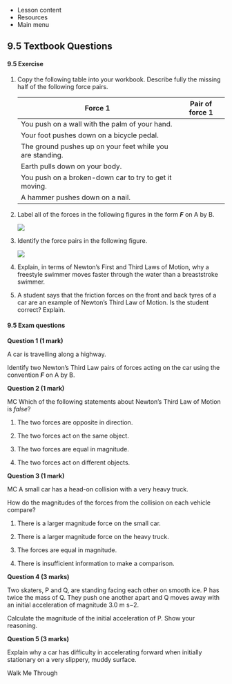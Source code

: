 - Lesson content
- Resources
- Main menu

## 9.5 Textbook Questions

#### 9.5 Exercise

1. Copy the following table into your workbook. Describe fully the missing half of the following force pairs.
    
    |Force 1|Pair of force 1|
    |---|---|
    |You push on a wall with the palm of your hand.||
    |Your foot pushes down on a bicycle pedal.||
    |The ground pushes up on your feet while you are standing.||
    |Earth pulls down on your body.||
    |You push on a broken-down car to try to get it moving.||
    |A hammer pushes down on a nail.||
    
2. Label all of the forces in the following figures in the form **_F_** on A by B.
    
    [![](https://content2.learnon.com.au/secure/ebooks/97811198/9781119887843/images/c09f60.png)](https://content2.learnon.com.au/secure/ebooks/97811198/9781119887843/images/lightwindow/c09f60.png)
    
3. Identify the force pairs in the following figure.
    
    [![](https://content2.learnon.com.au/secure/ebooks/97811198/9781119887843/images/c09f64.png)](https://content2.learnon.com.au/secure/ebooks/97811198/9781119887843/images/lightwindow/c09f64.png)
    
4. Explain, in terms of Newton’s First and Third Laws of Motion, why a freestyle swimmer moves faster through the water than a breaststroke swimmer.
    
5. A student says that the friction forces on the front and back tyres of a car are an example of Newton’s Third Law of Motion. Is the student correct? Explain.
    

#### 9.5 Exam questions

**[](https://content2.learnon.com.au/embedded-searchlight?&isbn=9781119887843&assetid=tlvd-4391)Question 1 (1 mark)**

A car is travelling along a highway.

Identify two Newton’s Third Law pairs of forces acting on the car using the convention **_F_** on A by B.

**[](https://content2.learnon.com.au/embedded-searchlight?&isbn=9781119887843&assetid=tlvd-4392)Question 2 (1 mark)**

MC Which of the following statements about Newton’s Third Law of Motion is _false_?

1. The two forces are opposite in direction.
    
2. The two forces act on the same object.
    
3. The two forces are equal in magnitude.
    
4. The two forces act on different objects.
    

**[](https://content2.learnon.com.au/embedded-searchlight?&isbn=9781119887843&assetid=tlvd-4393)Question 3 (1 mark)**

MC A small car has a head-on collision with a very heavy truck.

How do the magnitudes of the forces from the collision on each vehicle compare?

1. There is a larger magnitude force on the small car.
    
2. There is a larger magnitude force on the heavy truck.
    
3. The forces are equal in magnitude.
    
4. There is insufficient information to make a comparison.
    

**[](https://content2.learnon.com.au/embedded-searchlight?&isbn=9781119887843&assetid=tlvd-4394)Question 4 (3 marks)**

Two skaters, P and Q, are standing facing each other on smooth ice. P has twice the mass of Q. They push one another apart and Q moves away with an initial acceleration of magnitude 3.0 m s−2.

Calculate the magnitude of the initial acceleration of P. Show your reasoning.

**[](https://content2.learnon.com.au/embedded-searchlight?&isbn=9781119887843&assetid=tlvd-4395)Question 5 (3 marks)**

Explain why a car has difficulty in accelerating forward when initially stationary on a very slippery, muddy surface.

Walk Me Through